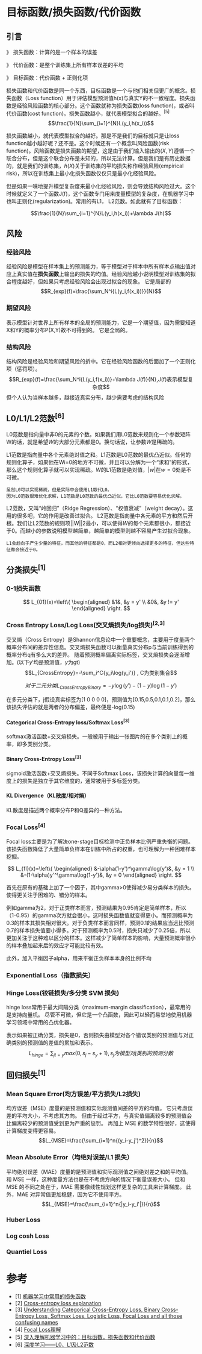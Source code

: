 # 目标函数/损失函数/代价函数
## 引言
》 损失函数：计算的是一个样本的误差

》 代价函数：是整个训练集上所有样本误差的平均

》 目标函数：代价函数 + 正则化项

损失函数和代价函数是同一个东西，目标函数是一个与他们相关但更广的概念。损失函数（Loss function）用于评估模型预测值h(x)与真实Y的不一致程度。损失函数是经验风险函数的核心部分。这个函数就称为损失函数(loss function)，或者叫代价函数(cost function)。损失函数越小，就代表模型拟合的越好。<sup>[5]</sup>
$$\frac{1}{N}\sum_{i=1}^{N}L(y_i,h(x_i))$$

损失函数越小，就代表模型拟合的越好。那是不是我们的目标就只是让loss function越小越好呢？还不是。这个时候还有一个概念叫风险函数(risk function)。风险函数是损失函数的期望，这是由于我们输入输出的$(X,Y)$遵循一个联合分布，但是这个联合分布是未知的，所以无法计算。但是我们是有历史数据的，就是我们的训练集，$h(X)$关于训练集的平均损失称作经验风险(empirical risk)，所以在训练集上最小化损失函数仅仅只是最小化经验风险。

但是如果一味地提升模型复杂度来最小化经验风险，则会导致结构风险过大。这个时候就定义了一个函数J(f)，这个函数专门用来度量模型的复杂度，在机器学习中也叫正则化(regularization)。常用的有L1， L2范数。如此就有了目标函数：

$$\frac{1}{N}\sum_{i=1}^{N}L(y_i,h(x_i))+\lambda J(h)$$

## 风险
### 经验风险
经验风险是模型在样本集上的预测能力，等于模型对于样本中所有样本点输出值对应上真实值在**损失函数**上输出的损失的均值。经验风险越小说明模型对训练集的拟合程度越好，但如果只考虑经验风险会出现过拟合的现象。
它是局部的
$$R_{exp}(f)=\frac{\sum_N^i{L(y_i,f(x_i))}}{N}$$

### 期望风险
表示模型针对世界上所有样本的全局的预测能力，它是一个期望值，因为需要知道X和Y的概率分布P(X,Y)故不可得到的。
它是全局的。

### 结构风险
结构风险是经验风险和期望风险的折中。它在经验风险函数的后面加了一个正则化项（惩罚项）。
$$R_{exp}(f)=\frac{\sum_N^i{L(y_i,f(x_i))}+\lambda J(f)}{N},J(f)表示模型复杂度$$
但个人认为当样本越多，越接近真实分布，越少需要考虑的结构风险

## L0/L1/L2范数<sup>[6]</sup>
L0范数是指向量中非0的元素的个数。如果我们用L0范数来规则化一个参数矩阵W的话，就是希望$W$的大部分元素都是0。换句话说，让参数$W$是稀疏的。

L1范数是指向量中各个元素绝对值之和。L1范数是L0范数的最优凸近似。任何的规则化算子，如果他在Wi=0的地方不可微，并且可以分解为一个“求和”的形式，那么这个规则化算子就可以实现稀疏。$W$的L1范数是绝对值，$|w|$在$w=0$处是不可微。
```
虽然L0可以实现稀疏，但是实际中会使用L1取代L0。
因为L0范数很难优化求解，L1范数是L0范数的最优凸近似，它比L0范数要容易优化求解。
```
L2范数，又叫“岭回归”（Ridge Regression）、“权值衰减”（weight decay）。这用的很多吧，它的作用是改善过拟合。 L2范数是指向量中各元素的平方和然后开根。我们让L2范数的规则项||W||2最小，可以使得$W$的每个元素都很小，都接近于0。而越小的参数说明模型越简单，越简单的模型则越不容易产生过拟合现象。

```
L1会趋向于产生少量的特征，而其他的特征都是0，而L2相对更倾向选择更多的特征，但这些特征都会接近于0。
```

## 分类损失<sup>[1]
### 0-1损失函数
$$ L_{01}(x)=\left\{
\begin{aligned}
&1&, &y = y' \\
&0&, &y != y'
\end{aligned}
\right.
$$

### Cross Entropy Loss/Log Loss(交叉熵损失/log损失)<sup>[2,3]
交叉熵（Cross Entropy）是Shannon信息论中一个重要概念，主要用于度量两个概率分布间的差异性信息。交叉熵损失函数可以衡量真实分布p与当前训练得到的概率分布q有多么大的差异。
随着预测概率偏离实际标签，交叉熵损失会逐渐增加。(以下$y'$均是预测值，$y$为gt)
$$L_{CrossEntropy}=-\sum_i^C{y_i\log(y_i')} , C为类别集合$$

$$对于二元分类L_{CrossEntropyBinary}=-y\log(y')-(1-y)\log(1-y') $$

在多元分类下，j假设真实标签为[1 0 0 0 0]，预测值为[0.15,0.5,0.1,0.1,0.2]，那么该损失评估的就是两者的分布偏差，最终便是-log(0.15)
#### Categorical Cross-Entropy loss/Softmax Loss<sup>[3]
softmax激活函数+交叉熵损失。一般被用于输出一张图片的在多个类别上的概率，即多类别分类。
#### Binary Cross-Entropy Loss<sup>[3]
sigmoid激活函数+交叉熵损失。不同于Softmax Loss，该损失计算的向量每一维度上的损失是独立于其它维度的，通常被用于多标签分类。

#### KL Divergence（KL散度/相对熵）
KL散度是描述两个概率分布P和Q差异的一种方法。
### Focal Loss<sup>[4]
Focal loss主要是为了解决one-stage目标检测中正负样本比例严重失衡的问题。该损失函数降低了大量简单负样本在训练中所占的权重，也可理解为一种困难样本挖掘。

$$ L_{fl}(x)=\left\{
\begin{aligned}
&-\alpha(1-y')^\gamma\log(y')&, &y = 1 \\
&-(1-\alpha)y'^\gamma\log(1-y')&, &y = 0
\end{aligned}
\right.
$$

首先在原有的基础上加了一个因子，其中gamma>0使得减少易分类样本的损失。使得更关注于困难的、错分的样本。

例如gamma为2，对于正类样本而言，预测结果为0.95肯定是简单样本，所以（1-0.95）的gamma次方就会很小，这时损失函数值就变得更小。而预测概率为0.3的样本其损失相对很大。对于负类样本而言同样，预测0.1的结果应当远比预测0.7的样本损失值要小得多。对于预测概率为0.5时，损失只减少了0.25倍，所以更加关注于这种难以区分的样本。这样减少了简单样本的影响，大量预测概率很小的样本叠加起来后的效应才可能比较有效。

此外，加入平衡因子alpha，用来平衡正负样本本身的比例不均
### Exponential Loss（指数损失）
### Hinge Loss(铰链损失/多分类 SVM 损失)
hinge loss常用于最大间隔分类（maximum-margin classification），最常用的是支持向量机。
尽管不可微，但它是一个凸函数，因此可以轻而易举地使用机器学习领域中常用的凸优化器。

表示如果被正确分类，损失是0，否则损失由模型对各个错误类别的预测值与对正确类别的预测值的差值的累加和表示。
$$L_{hinge}=\sum_{j != y}{max(0, s_j-s_{y}+1)}, s_j为模型对j类别的预测分数$$

## 回归损失<sup>[1]
### Mean Square Error(均方误差/平方损失/L2损失)
均方误差（MSE）度量的是预测值和实际观测值间差的平方的均值。
它只考虑误差的平均大小，不考虑其方向。
但由于经过平方，与真实值偏离较多的预测值会比偏离较少的预测值受到更为严重的惩罚。
再加上 MSE 的数学特性很好，这使得计算梯度变得更容易。
$$L_{MSE}=\frac{\sum_{i=1}^n{(y_i-y_j')^2}}{n}$$
### Mean Absolute Error（均绝对误差/L1 损失）
平均绝对误差（MAE）度量的是预测值和实际观测值之间绝对差之和的平均值。
和 MSE 一样，这种度量方法也是在不考虑方向的情况下衡量误差大小。
但和 MSE 的不同之处在于，MAE 需要像线性规划这样更复杂的工具来计算梯度。
此外，MAE 对异常值更加稳健，因为它不使用平方。
$$L_{MSE}=\frac{\sum_{i=1}^n{|y_i-y_i'|}}{n}$$
### Huber Loss
### Log cosh Loss
### Quantiel Loss

# 参考
- [1] [机器学习中常用的损失函数](https://www.jiqizhixin.com/articles/091202) 
- [2] [Cross-entropy loss explanation](https://datascience.stackexchange.com/questions/20296/cross-entropy-loss-explanation) 
- [3] [Understanding Categorical Cross-Entropy Loss, Binary Cross-Entropy Loss, Softmax Loss, Logistic Loss, Focal Loss and all those confusing names](https://gombru.github.io/2018/05/23/cross_entropy_loss/) 
- [4] [Focal Loss理解](https://www.cnblogs.com/king-lps/p/9497836.html) 
- [5] [深入理解机器学习中的：目标函数，损失函数和代价函数](https://blog.csdn.net/qq_28448117/article/details/79199835)
- [6] [深度学习——L0、L1及L2范数](https://blog.csdn.net/zchang81/article/details/70208061)